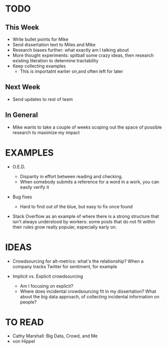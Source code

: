TODO
=====

This Week
----------

* Write bullet points for Mike
* Send dissertation text to Miles and Mike
* Research biases further: what exactly am I talking about
* More thought experiments: spitball some crazy ideas, then research existing literation to determine tractability
* Keep collecting examples
	* This is importatnt earlier on,and often left for later


Next Week
----------

* Send updates to rest of team

In General
-----------

* Mike wants to take a couple of weeks scoping out the space of possible research to maximize my impact

EXAMPLES
=========

* O.E.D.
	* Disparity in effort between reading and checking.
	* When somebody submits a reference for a word in a work, you can easily verify it
* Bug fixes
	* Hard to find out of the blue, but easy to fix once found

* Stack Overflow as an example of where there is a strong structure that isn't always understood by workers: some posts that do not fit within their rules grow really popular, especially early on.

IDEAS
======

* Crowdsourcing for alt-metrics: what's the relationship? When a company tracks Twitter for sentiment, for example

* Implicit vs. Explicit crowdsourcing
	* Am I focusing on explicit?
	* Where does incidental crowdsourcing fit in my dissertation? What about the big data approach, of collecting incidental information on people?


TO READ
========

* Cathy Marshall: Big Data, Crowd, and Me
* von Hippel

